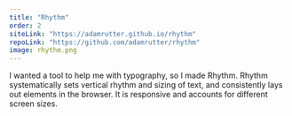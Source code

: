 ```yaml
---
title: "Rhythm"
order: 2
siteLink: "https://adamrutter.github.io/rhythm"
repoLink: "https://github.com/adamrutter/rhythm"
image: rhythm.png
---
```


I wanted a tool to help me with typography, so I made Rhythm. Rhythm systematically sets vertical rhythm and sizing of text, and consistently lays out elements in the browser. It is responsive and accounts for different screen sizes.
